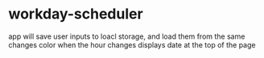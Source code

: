 # workday-scheduler

app will save user inputs to loacl storage, and load them from the same
changes color when the hour changes
displays date at the top of the page

